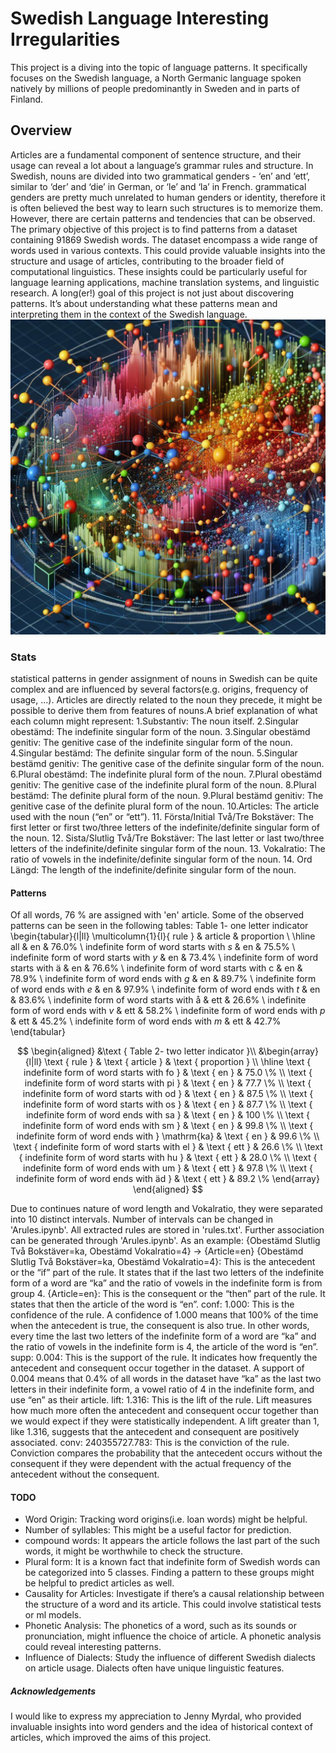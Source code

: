 # Swedish Language Interesting Irregularities
This project is a diving into the topic of language patterns. It specifically focuses on the Swedish language, a North Germanic language spoken natively by millions of people predominantly in Sweden and in parts of Finland.

## Overview

Articles are a fundamental component of sentence structure, and their usage can reveal a lot about a language’s grammar rules and structure. 
In Swedish, nouns are divided into two grammatical genders - ‘en’ and ‘ett’, similar to ‘der’ and ‘die’ in German, or ‘le’ and ‘la’ in French. grammatical genders are pretty much unrelated to human genders or identity, therefore it is often believed the best way to learn such structures is to memorize them.
However, there are certain patterns and tendencies that can be observed. 
The primary objective of this project is to find patterns from a dataset containing 91869 Swedish words. The dataset encompass a wide range of words used in various contexts. 
This could provide valuable insights into the structure and usage of articles, contributing to the broader field of computational linguistics. These insights could be particularly useful for language learning applications, machine translation systems, and linguistic research.
A long(er!) goal of this project is not just about discovering patterns. It’s about understanding what these patterns mean and interpreting them in the context of the Swedish language.
<img src="https://github.com/Hirbod-JORFlint/Language-Analysis/blob/37354651a50452b4405371818d48e06aa711002f/Stage_2/Swedish/props/Pattern_mining_connections.jpeg"></img>

### Stats
statistical patterns in gender assignment of nouns in Swedish can be quite complex and are influenced by several factors(e.g. origins, frequency of usage, ...). 
Articles are directly related to the noun they precede, it might be possible to derive them from features of nouns.A brief explanation of what each column might represent:
	1.Substantiv: The noun itself.
	2.Singular obestämd: The indefinite singular form of the noun.
	3.Singular obestämd genitiv: The genitive case of the indefinite singular form of the noun.
	4.Singular bestämd: The definite singular form of the noun.
	5.Singular bestämd genitiv: The genitive case of the definite singular form of the noun.
	6.Plural obestämd: The indefinite plural form of the noun.
	7.Plural obestämd genitiv: The genitive case of the indefinite plural form of the noun.
	8.Plural bestämd: The definite plural form of the noun.
	9.Plural bestämd genitiv: The genitive case of the definite plural form of the noun.
	10.Articles: The article used with the noun (“en” or “ett”).
	11. Första/Initial Två/Tre Bokstäver: The first letter or first two/three letters of the indefinite/definite singular form of the noun. 
	12. Sista/Slutlig Två/Tre Bokstäver: The last letter or last two/three letters of the indefinite/definite singular form of the noun. 
	13. Vokalratio: The ratio of vowels in the indefinite/definite singular form of the noun.
	14. Ord Längd: The length of the indefinite/definite singular form of the noun.
	
#### Patterns

Of all words, 76 % are assigned with 'en' article. Some of the observed patterns can be seen in the following tables:
Table 1- one letter indicator
\begin{tabular}{l|ll}
\multicolumn{1}{l}{ rule } & article & proportion \\
\hline all & en & $76.0 \%$ \\
indefinite form of word starts with $s$ & en & $75.5 \%$ \\
indefinite form of word starts with $y$ & en & $73.4 \%$ \\
indefinite form of word starts with ä & en & $76.6 \%$ \\
indefinite form of word starts with c & en & $78.9 \%$ \\
indefinite form of word ends with $g$ & en & $89.7 \%$ \\
indefinite form of word ends with $e$ & en & $97.9 \%$ \\
indefinite form of word ends with $t$ & en & $83.6 \%$ \\
indefinite form of word starts with å & ett & $26.6 \%$ \\
indefinite form of word ends with $v$ & ett & $58.2 \%$ \\
indefinite form of word ends with $p$ & ett & $45.2 \%$ \\
indefinite form of word ends with $m$ & ett & $42.7 \%$
\end{tabular}

$$
\begin{aligned}
&\text { Table 2- two letter indicator }\\
&\begin{array}{l|ll}
\text { rule } & \text { article } & \text { proportion } \\
\hline \text { indefinite form of word starts with fo } & \text { en } & 75.0 \% \\
\text { indefinite form of word starts with pi } & \text { en } & 77.7 \% \\
\text { indefinite form of word starts with od } & \text { en } & 87.5 \% \\
\text { indefinite form of word starts with os } & \text { en } & 87.7 \% \\
\text { indefinite form of word ends with sa } & \text { en } & 100 \% \\
\text { indefinite form of word ends with sm } & \text { en } & 99.8 \% \\
\text { indefinite form of word ends with } \mathrm{ka} & \text { en } & 99.6 \% \\
\text { indefinite form of word starts with el } & \text { ett } & 26.6 \% \\
\text { indefinite form of word starts with hu } & \text { ett } & 28.0 \% \\
\text { indefinite form of word ends with um } & \text { ett } & 97.8 \% \\
\text { indefinite form of word ends with äd } & \text { ett } & 89.2 \%
\end{array}
\end{aligned}
$$

Due to continues nature of word length and Vokalratio, they were separated into 10 distinct intervals. Number of intervals can be changed in 'Arules.ipynb'.
All extracted rules are stored in 'rules.txt'. Further association can be generated through 'Arules.ipynb'. As an example:
{Obestämd Slutlig Två Bokstäver=ka, Obestämd Vokalratio=4} -> {Article=en}
{Obestämd Slutlig Två Bokstäver=ka, Obestämd Vokalratio=4}: This is the antecedent or the “if” part of the rule. It states that if the last two letters of the indefinite form of a word are “ka” and the ratio of vowels in the indefinite form is from group 4.
{Article=en}: This is the consequent or the “then” part of the rule. It states that then the article of the word is “en”.
conf: 1.000: This is the confidence of the rule. A confidence of 1.000 means that 100% of the time when the antecedent is true, the consequent is also true. In other words, every time the last two letters of the indefinite form of a word are “ka” and the ratio of vowels in the indefinite form is 4, the article of the word is “en”.
supp: 0.004: This is the support of the rule. It indicates how frequently the antecedent and consequent occur together in the dataset. A support of 0.004 means that 0.4% of all words in the dataset have “ka” as the last two letters in their indefinite form, a vowel ratio of 4 in the indefinite form, and use “en” as their article.
lift: 1.316: This is the lift of the rule. Lift measures how much more often the antecedent and consequent occur together than we would expect if they were statistically independent. A lift greater than 1, like 1.316, suggests that the antecedent and consequent are positively associated.
conv: 240355727.783: This is the conviction of the rule. Conviction compares the probability that the antecedent occurs without the consequent if they were dependent with the actual frequency of the antecedent without the consequent.

#### TODO

- Word Origin: Tracking word origins(i.e. loan words) might be helpful.
- Number of syllables: This might be a useful factor for prediction.
- compound words: It appears the article follows the last part of the such words, it might be worthwhile to check the structure.
- Plural form: It is a known fact that indefinite form of Swedish words can be categorized into 5 classes. Finding a pattern to these groups might be helpful to predict articles as well.
- Causality for Articles: Investigate if there’s a causal relationship between the structure of a word and its article. This could involve statistical tests or ml models.
- Phonetic Analysis: The phonetics of a word, such as its sounds or pronunciation, might influence the choice of article. A phonetic analysis could reveal interesting patterns.
- Influence of Dialects: Study the influence of different Swedish dialects on article usage. Dialects often have unique linguistic features.

##### Acknowledgements

I would like to express my appreciation to Jenny Myrdal, who provided invaluable insights into word genders and the idea of historical context of articles, which improved the aims of this project. 


